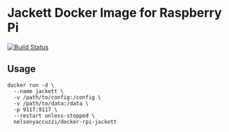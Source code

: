 # Jackett Docker Image for Raspberry Pi 
[![Build Status](https://travis-ci.org/nelsonyaccuzzi/docker-rpi-jackett.svg?branch=master)](https://travis-ci.org/nelsonyaccuzzi/docker-rpi-jackett)

## Usage

```
docker run -d \
  --name jackett \
  -v /path/to/config:/config \
  -v /path/to/data:/data \
  -p 9117:9117 \
  --restart unless-stopped \
  nelsonyaccuzzi/docker-rpi-jackett
```
